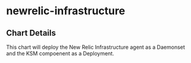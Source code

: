# newrelic-infrastructure

## Chart Details

This chart will deploy the New Relic Infrastructure agent as a Daemonset and the KSM compoenent as a Deployment.
